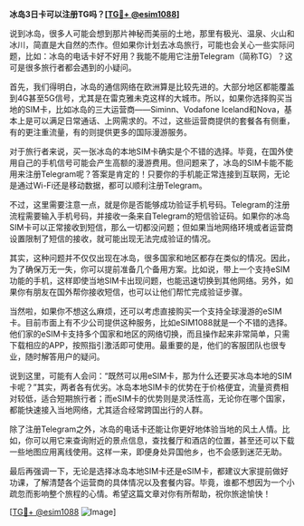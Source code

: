 **冰岛3日卡可以注册TG吗？[[TG💪+ @esim1088](https://t.me/s/esim1088)]**

说到冰岛，很多人可能会想到那片神秘而美丽的土地，那里有极光、温泉、火山和冰川，简直是大自然的杰作。但如果你计划去冰岛旅行，可能也会关心一些实际问题，比如：冰岛的电话卡好不好用？我能不能用它注册Telegram（简称TG）？这可是很多旅行者都会遇到的小疑问。

首先，我们得明白，冰岛的通信网络在欧洲算是比较先进的。大部分地区都能覆盖到4G甚至5G信号，尤其是在雷克雅未克这样的大城市。所以，如果你选择购买当地的SIM卡，比如冰岛的三大运营商——Siminn、Vodafone Iceland和Nova，基本上是可以满足日常通话、上网需求的。不过，这些运营商提供的套餐各有侧重，有的更注重流量，有的则提供更多的国际漫游服务。

对于旅行者来说，买一张冰岛的本地SIM卡确实是个不错的选择。毕竟，在国外使用自己的手机信号可能会产生高额的漫游费用。但问题来了，冰岛的SIM卡能不能用来注册Telegram呢？答案是肯定的！只要你的手机能正常连接到互联网，无论是通过Wi-Fi还是移动数据，都可以顺利注册Telegram。

不过，这里需要注意一点，就是你是否能够成功验证手机号码。Telegram的注册流程需要输入手机号码，并接收一条来自Telegram的短信验证码。如果你的冰岛SIM卡可以正常接收到短信，那么一切都没问题；但如果当地网络环境或者运营商设置限制了短信的接收，就可能出现无法完成验证的情况。

其实，这种问题并不仅仅出现在冰岛，很多国家和地区都存在类似的情况。因此，为了确保万无一失，你可以提前准备几个备用方案。比如说，带上一个支持eSIM功能的手机，这样即使当地SIM卡出现问题，也能迅速切换到其他网络。另外，如果你有朋友在国外帮你接收短信，也可以让他们帮忙完成验证步骤。

当然啦，如果你不想这么麻烦，还可以考虑直接购买一个支持全球漫游的eSIM卡。目前市面上有不少公司提供这种服务，比如eSIM1088就是一个不错的选择。他们家的eSIM卡支持多个国家和地区的网络切换，而且操作起来非常简单，只需下载相应的APP，按照指引激活即可使用。最重要的是，他们的客服团队也很专业，随时解答用户的疑问。

说到这里，可能有人会问：“既然可以用eSIM卡，那为什么还要买冰岛本地的SIM卡呢？”其实，两者各有优劣。冰岛本地SIM卡的优势在于价格便宜，流量资费相对较低，适合短期旅行者；而eSIM卡的优势则是灵活性高，无论你在哪个国家，都能快速接入当地网络，尤其适合经常跨国出行的人群。

除了注册Telegram之外，冰岛的电话卡还能让你更好地体验当地的风土人情。比如，你可以用它来查询附近的景点信息，查找餐厅和酒店的位置，甚至还可以下载一些地图应用离线使用。这样一来，即便身处异国他乡，也不会感到迷茫无助。

最后再强调一下，无论是选择冰岛本地SIM卡还是eSIM卡，都建议大家提前做好功课，了解清楚各个运营商的具体情况以及套餐内容。毕竟，谁都不想因为一个小疏忽而影响整个旅程的心情。希望这篇文章对你有所帮助，祝你旅途愉快！

[[TG💪+ @esim1088](https://t.me/s/esim1088) ![Image](https://i.postimg.cc/4NQfJmqS/Snipaste-2025-05-13-00-14-12.png)]
